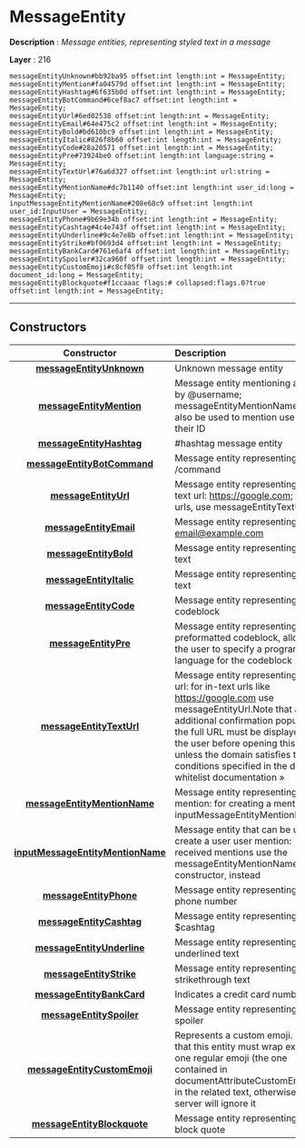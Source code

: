 # MessageEntity

**Description** : *Message entities, representing styled text in a message*

**Layer** : 216

```tl
messageEntityUnknown#bb92ba95 offset:int length:int = MessageEntity;
messageEntityMention#fa04579d offset:int length:int = MessageEntity;
messageEntityHashtag#6f635b0d offset:int length:int = MessageEntity;
messageEntityBotCommand#6cef8ac7 offset:int length:int = MessageEntity;
messageEntityUrl#6ed02538 offset:int length:int = MessageEntity;
messageEntityEmail#64e475c2 offset:int length:int = MessageEntity;
messageEntityBold#bd610bc9 offset:int length:int = MessageEntity;
messageEntityItalic#826f8b60 offset:int length:int = MessageEntity;
messageEntityCode#28a20571 offset:int length:int = MessageEntity;
messageEntityPre#73924be0 offset:int length:int language:string = MessageEntity;
messageEntityTextUrl#76a6d327 offset:int length:int url:string = MessageEntity;
messageEntityMentionName#dc7b1140 offset:int length:int user_id:long = MessageEntity;
inputMessageEntityMentionName#208e68c9 offset:int length:int user_id:InputUser = MessageEntity;
messageEntityPhone#9b69e34b offset:int length:int = MessageEntity;
messageEntityCashtag#4c4e743f offset:int length:int = MessageEntity;
messageEntityUnderline#9c4e7e8b offset:int length:int = MessageEntity;
messageEntityStrike#bf0693d4 offset:int length:int = MessageEntity;
messageEntityBankCard#761e6af4 offset:int length:int = MessageEntity;
messageEntitySpoiler#32ca960f offset:int length:int = MessageEntity;
messageEntityCustomEmoji#c8cf05f8 offset:int length:int document_id:long = MessageEntity;
messageEntityBlockquote#f1ccaaac flags:# collapsed:flags.0?true offset:int length:int = MessageEntity;
```

---

## Constructors

| Constructor | Description |
| :---: | :--- |
| [**messageEntityUnknown**](constructor/messageEntityUnknown) | Unknown message entity |
| [**messageEntityMention**](constructor/messageEntityMention) | Message entity mentioning a user by @username; messageEntityMentionName can also be used to mention users by their ID |
| [**messageEntityHashtag**](constructor/messageEntityHashtag) | #hashtag message entity |
| [**messageEntityBotCommand**](constructor/messageEntityBotCommand) | Message entity representing a bot /command |
| [**messageEntityUrl**](constructor/messageEntityUrl) | Message entity representing an in-text url: https://google.com; for text urls, use messageEntityTextUrl |
| [**messageEntityEmail**](constructor/messageEntityEmail) | Message entity representing an email@example.com |
| [**messageEntityBold**](constructor/messageEntityBold) | Message entity representing bold text |
| [**messageEntityItalic**](constructor/messageEntityItalic) | Message entity representing italic text |
| [**messageEntityCode**](constructor/messageEntityCode) | Message entity representing a codeblock |
| [**messageEntityPre**](constructor/messageEntityPre) | Message entity representing a preformatted codeblock, allowing the user to specify a programming language for the codeblock |
| [**messageEntityTextUrl**](constructor/messageEntityTextUrl) | Message entity representing a text url: for in-text urls like https://google.com use messageEntityUrl.Note that an additional confirmation popup with the full URL must be displayed to the user before opening this link, unless the domain satisfies the conditions specified in the domain whitelist documentation » |
| [**messageEntityMentionName**](constructor/messageEntityMentionName) | Message entity representing a user mention: for creating a mention use inputMessageEntityMentionName |
| [**inputMessageEntityMentionName**](constructor/inputMessageEntityMentionName) | Message entity that can be used to create a user user mention: received mentions use the messageEntityMentionName constructor, instead |
| [**messageEntityPhone**](constructor/messageEntityPhone) | Message entity representing a phone number |
| [**messageEntityCashtag**](constructor/messageEntityCashtag) | Message entity representing a $cashtag |
| [**messageEntityUnderline**](constructor/messageEntityUnderline) | Message entity representing underlined text |
| [**messageEntityStrike**](constructor/messageEntityStrike) | Message entity representing strikethrough text |
| [**messageEntityBankCard**](constructor/messageEntityBankCard) | Indicates a credit card number |
| [**messageEntitySpoiler**](constructor/messageEntitySpoiler) | Message entity representing a spoiler |
| [**messageEntityCustomEmoji**](constructor/messageEntityCustomEmoji) | Represents a custom emoji.  Note that this entity must wrap exactly one regular emoji (the one contained in documentAttributeCustomEmoji.alt) in the related text, otherwise the server will ignore it |
| [**messageEntityBlockquote**](constructor/messageEntityBlockquote) | Message entity representing a block quote |